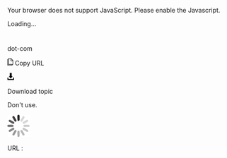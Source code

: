 Your browser does not support JavaScript. Please enable the Javascript.

Loading...

# 

dot-com

![Copy URL](dot-com_files/Copy.png)
Copy URL

![Download](dot-com_files/Download.png)

Download topic

Don't use.

![In progress](dot-com_files/activity-large.gif)

URL :
